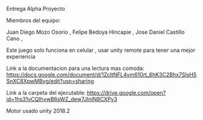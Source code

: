 Entrega Alpha Proyecto

Miembros del equipo:

Juan Diego Mozo Osorio , Felipe Bedoya Hincapie , Jose Daniel Castillo Cano ,

Este juego solo funciona en celular , usar unity remote para tener una mejor experiencia

Link a la documentacion para una lectura mas comoda:
https://docs.google.com/document/d/1ZcltNFL4vm610rt_6hK3C2Bhx7SIsH5SnXC8XpwMBvg/edit?usp=sharing

Link a la carpeta del ejecutable:
https://drive.google.com/open?id=1hs31vCQIhvwB6sWZ_dew7JInIN8CXPv3

Motor usado unity 2018.2

